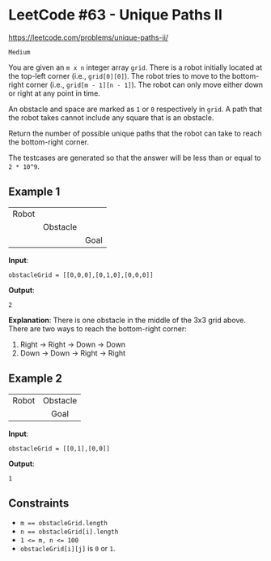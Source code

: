 
# LeetCode #63 - Unique Paths II

https://leetcode.com/problems/unique-paths-ii/

`Medium`

You are given an `m x n` integer array `grid`. There is a robot initially located at the top-left corner (i.e., `grid[0][0]`). The robot tries to move to the bottom-right corner (i.e., `grid[m - 1][n - 1]`). The robot can only move either down or right at any point in time.

An obstacle and space are marked as `1` or `0` respectively in `grid`. A path that the robot takes cannot include any square that is an obstacle.

Return the number of possible unique paths that the robot can take to reach the bottom-right corner.

The testcases are generated so that the answer will be less than or equal to `2 * 10^9`.

## Example 1
|       |          |      |
|:-----:|:--------:|:----:|
| Robot |          |      |
|       | Obstacle |      |
|       |          | Goal |

**Input**: 
```
obstacleGrid = [[0,0,0],[0,1,0],[0,0,0]]
```
**Output**: 
```
2
```
**Explanation**: There is one obstacle in the middle of the 3x3 grid above.
There are two ways to reach the bottom-right corner:
1. Right -> Right -> Down -> Down
2. Down -> Down -> Right -> Right

## Example 2
|       |          |
|:-----:|:--------:|
| Robot | Obstacle |
|       |   Goal   |

**Input**: 
```
obstacleGrid = [[0,1],[0,0]]
```
**Output**: 
```
1
```

## Constraints
- `m == obstacleGrid.length`
- `n == obstacleGrid[i].length`
- `1 <= m, n <= 100`
- `obstacleGrid[i][j]` is `0` or `1`.
